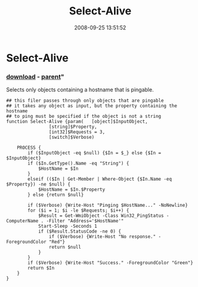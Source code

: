 ﻿---
pid:            604
parent:         601
children:       
poster:         dragonmc77
title:          Select-Alive
date:           2008-09-25 13:51:52
format:         posh
---

# Select-Alive

### [download](604.ps1) - [parent](601.md)"

Selects only objects containing a hostname that is pingable.

```posh
## this filer passes through only objects that are pingable
## it takes any object as input, but the property containing the hostname
## to ping must be specified if the object is not a string
function Select-Alive {param(	[object]$InputObject,
				[string]$Property,
				[int32]$Requests = 3,
				[switch]$Verbose)

	PROCESS {
		if ($InputObject -eq $null) {$In = $_} else {$In = $InputObject}
		if ($In.GetType().Name -eq "String") {
			$HostName = $In
		} 
		elseif (($In | Get-Member | Where-Object {$In.Name -eq $Property}) -ne $null) {
			$HostName = $In.$Property
		} else {return $null}
		
		if ($Verbose) {Write-Host "Pinging $HostName..." -NoNewline}
		for ($i = 1; $i -le $Requests; $i++) {
			$Result = Get-WmiObject -Class Win32_PingStatus -ComputerName . -Filter "Address='$HostName'"
			Start-Sleep -Seconds 1
			if ($Result.StatusCode -ne 0) {
				if ($Verbose) {Write-Host "No response." -ForegroundColor "Red"}
				return $null
			}
		}
		if ($Verbose) {Write-Host "Success." -ForegroundColor "Green"}
		return $In
	}
}
```
